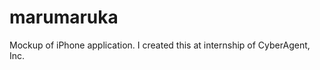 marumaruka
==========

Mockup of iPhone application.
I created this at internship of CyberAgent, Inc.
